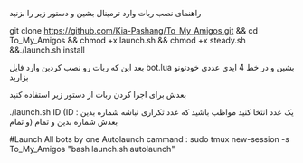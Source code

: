 راهنمای نصب ربات
وارد ترمینال بشین و دستور زیر را بزنید 

git clone https://github.com/Kia-Pashang/To_My_Amigos.git && cd To_My_Amigos && chmod +x launch.sh && chmod +x steady.sh &&./launch.sh install

بعد این که ربات رو نصب کردین وارد فایل
bot.lua
بشین و در خط 4 ایدی عددی خودتونو بزارید

بعدش برای اجرا کردن ربات از دستور زیر استفاده کنید

./launch.sh ID (ID : یک عدد انتخا کنید مواظب باشید که عدد تکراری نباشه شماره بدین و تمام)
بعدش شماره بدین و تمام

#Launch All bots by one Autolaunch cammand :
sudo tmux new-session -s To_My_Amigos "bash launch.sh autolaunch"